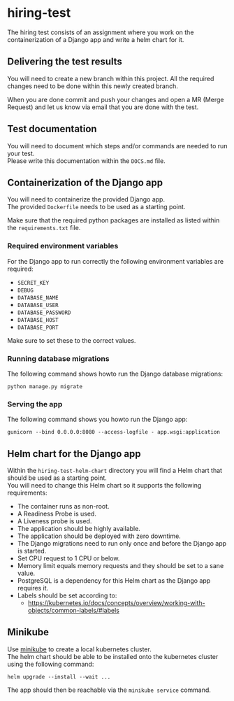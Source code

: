 # hiring-test

The hiring test consists of an assignment where you work on the containerization of a Django app and write a helm chart for it.

## Delivering the test results

You will need to create a new branch within this project.
All the required changes need to be done within this newly created branch.

When you are done commit and push your changes and open a MR (Merge Request) and let us know via email that you are done with the test.

## Test documentation

You will need to document which steps and/or commands are needed to run your test.\
Please write this documentation within the `DOCS.md` file.

## Containerization of the Django app

You will need to containerize the provided Django app.\
The provided `Dockerfile` needs to be used as a starting point.

Make sure that the required python packages are installed as listed within the `requirements.txt` file.

### Required environment variables

For the Django app to run correctly the following environment variables are required:

- `SECRET_KEY`
- `DEBUG`
- `DATABASE_NAME`
- `DATABASE_USER`
- `DATABASE_PASSWORD`
- `DATABASE_HOST`
- `DATABASE_PORT`

Make sure to set these to the correct values.

### Running database migrations

The following command shows howto run the Django database migrations:

```
python manage.py migrate
```

### Serving the app

The following command shows you howto run the Django app:

```
gunicorn --bind 0.0.0.0:8080 --access-logfile - app.wsgi:application
```

## Helm chart for the Django app

Within the `hiring-test-helm-chart` directory you will find a Helm chart that should be used as a starting point.\
You will need to change this Helm chart so it supports the following requirements:

- The container runs as non-root.
- A Readiness Probe is used.
- A Liveness probe is used.
- The application should be highly available.
- The application should be deployed with zero downtime.
- The Django migrations need to run only once and before the Django app is started.
- Set CPU request to 1 CPU or below.
- Memory limit equals memory requests and they should be set to a sane value.
- PostgreSQL is a dependency for this Helm chart as the Django app requires it.
- Labels should be set according to:
  - https://kubernetes.io/docs/concepts/overview/working-with-objects/common-labels/#labels

## Minikube

Use [minikube](https://minikube.sigs.k8s.io/) to create a local kubernetes cluster.\
The helm chart should be able to be installed onto the kubernetes cluster using the following command:

```
helm upgrade --install --wait ...
```

The app should then be reachable via the `minikube service` command.
